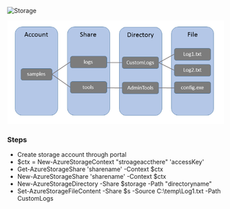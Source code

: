 ![Storage](https://docs.microsoft.com/en-us/azure/storage/storage-dotnet-how-to-use-files)

![FileStorage](https://github.com/sairamaj/azure/blob/master/images/filestorage.png)

### Steps
* Create storage account through portal
* $ctx = New-AzureStorageContext "stroageaccthere" 'accessKey'
* Get-AzureStorageShare  'sharename' -Context $ctx
* New-AzureStorageShare 'sharename' -Context $ctx 
* New-AzureStorageDirectory -Share $storage -Path "directoryname"
* Set-AzureStorageFileContent -Share $s -Source C:\temp\Log1.txt -Path CustomLogs



